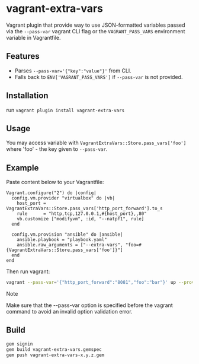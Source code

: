 # vagrant-extra-vars

Vagrant plugin that provide way to use JSON-formatted variables passed via the `--pass-var` vagrant CLI flag or the `VAGRANT_PASS_VARS` environment variable in Vagrantfile.

## Features

- Parses `--pass-var='{"key":"value"}'` from CLI.
- Falls back to `ENV['VAGRANT_PASS_VARS']` if `--pass-var` is not provided.

## Installation

run `vagrant plugin install vagrant-extra-vars`

## Usage

You may access variable with `VagrantExtraVars::Store.pass_vars['foo']` where 'foo' - the key given to `--pass-var`.

## Example
Paste content below to your Vagrantfile:
```Vagrantfile
Vagrant.configure("2") do |config|
  config.vm.provider "virtualbox" do |vb|   
    host_port = VagrantExtraVars::Store.pass_vars['http_port_forward'].to_s
    rule      = "http,tcp,127.0.0.1,#{host_port},,80" 
    vb.customize ["modifyvm", :id, "--natpf1", rule]
  end

  config.vm.provision "ansible" do |ansible|
    ansible.playbook = "playbook.yaml"
    ansible.raw_arguments = ["--extra-vars", "foo=#{VagrantExtraVars::Store.pass_vars['foo']}"]
  end
end
```

Then run vagrant:
```bash
vagrant --pass-var='{"http_port_forward":"8081","foo":"bar"}' up --provision
```
> [!NOTE]
> Make sure that the --pass-var option is specified before the vagrant command to avoid an invalid option validation error.

## Build

```bash
gem signin
gem build vagrant-extra-vars.gemspec
gem push vagrant-extra-vars-x.y.z.gem
```

